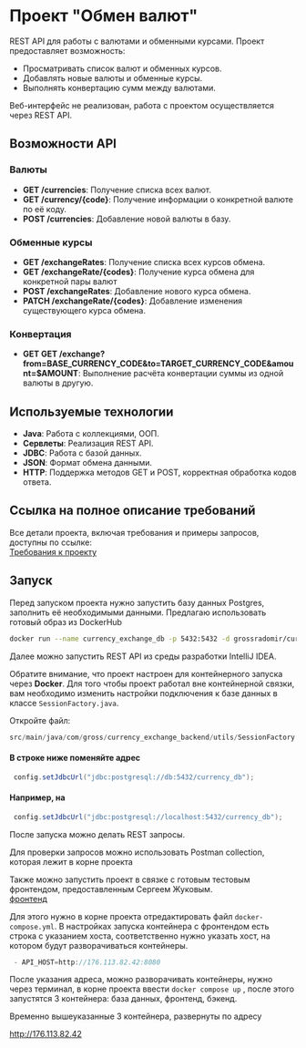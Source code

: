 # Проект "Обмен валют"

REST API для работы с валютами и обменными курсами. Проект предоставляет возможность:
- Просматривать список валют и обменных курсов.
- Добавлять новые валюты и обменные курсы.
- Выполнять конвертацию сумм между валютами.

Веб-интерфейс не реализован, работа с проектом осуществляется через REST API.

## Возможности API
### Валюты
- **GET /currencies**: Получение списка всех валют.
- **GET /currency/{code}**: Получение информации о конкретной валюте по её коду.
- **POST /currencies**: Добавление новой валюты в базу.

### Обменные курсы
- **GET /exchangeRates**: Получение списка всех курсов обмена.
- **GET /exchangeRate/{codes}**: Получение курса обмена для конкретной пары валют
- **POST /exchangeRates**: Добавление нового курса обмена.
- **PATCH /exchangeRate/{codes}**: Добавление изменения существующего курса обмена.

### Конвертация
- **GET GET /exchange?from=BASE_CURRENCY_CODE&to=TARGET_CURRENCY_CODE&amount=$AMOUNT**: Выполнение расчёта конвертации суммы из одной валюты в другую.

## Используемые технологии
- **Java**: Работа с коллекциями, ООП.
- **Сервлеты**: Реализация REST API.
- **JDBC**: Работа с базой данных.
- **JSON**: Формат обмена данными.
- **HTTP**: Поддержка методов GET и POST, корректная обработка кодов ответа.

## Ссылка на полное описание требований
Все детали проекта, включая требования и примеры запросов, доступны по ссылке:  
[Требования к проекту](https://zhukovsd.github.io/java-backend-learning-course/projects/currency-exchange/)

## Запуск
Перед запуском проекта нужно запустить базу данных Postgres, заполнить её необходимыми данными.
Предлагаю использовать готовый образ из DockerHub
```bash
docker run --name currency_exchange_db -p 5432:5432 -d grossradomir/currency_exchange:db
```
Далее можно запустить REST API из среды разработки IntelliJ IDEA.  

Обратите внимание, что проект настроен для контейнерного запуска через **Docker**. Для того чтобы проект работал вне контейнерной связки, вам необходимо изменить настройки подключения к базе данных в классе `SessionFactory.java`.

Откройте файл:
   ```java
   src/main/java/com/gross/currency_exchange_backend/utils/SessionFactory.java
```
#### В строке ниже поменяйте адрес
 ```java
  config.setJdbcUrl("jdbc:postgresql://db:5432/currency_db");
```
#### Например, на
 ```java
  config.setJdbcUrl("jdbc:postgresql://localhost:5432/currency_db");
```
После запуска можно делать REST запросы.

Для проверки запросов можно использовать Postman collection, которая лежит в корне проекта

Также можно запустить проект в связке с готовым тестовым фронтендом,
предоставленным Сергеем Жуковым.  
[фронтенд](https://github.com/zhukovsd/currency-exchange-frontend.)  

Для этого нужно в корне проекта отредактировать файл ```docker-compose.yml```.
В настройках запуска контейнера с фронтендом есть строка с указанием хоста, соответственно
нужно указать хост, на котором будут разворачиваться контейнеры.

```java
 - API_HOST=http://176.113.82.42:8080
```
После указания адреса, можно разворачивать контейнеры, нужно через терминал, в корне проекта ввести
```docker compose up``` , после этого запустятся 3 контейнера: база данных, фронтенд, бэкенд.

Временно вышеуказанные 3 контейнера, развернуты по адресу  

http://176.113.82.42